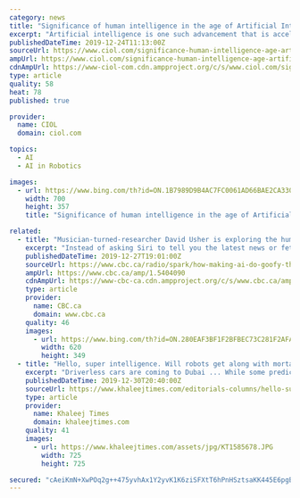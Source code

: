 ```yaml
---
category: news
title: "Significance of human intelligence in the age of Artificial Intelligence"
excerpt: "Artificial intelligence is one such advancement that is accelerating transformation. Chatbots are having in-depth, multi-level conversations with customers, and can even respond appropriately to emotions they sense. Citing some examples – Walmart is testing shelf-scanning robots that are designed to scan the aisles for waning inventory ..."
publishedDateTime: 2019-12-24T11:13:00Z
sourceUrl: https://www.ciol.com/significance-human-intelligence-age-artificial-intelligence/
ampUrl: https://www.ciol.com/significance-human-intelligence-age-artificial-intelligence/amp/
cdnAmpUrl: https://www-ciol-com.cdn.ampproject.org/c/s/www.ciol.com/significance-human-intelligence-age-artificial-intelligence/amp/
type: article
quality: 58
heat: 78
published: true

provider:
  name: CIOL
  domain: ciol.com

topics:
  - AI
  - AI in Robotics

images:
  - url: https://www.bing.com/th?id=ON.1B7989D9B4AC7FC0061AD66BAE2CA330
    width: 700
    height: 357
    title: "Significance of human intelligence in the age of Artificial Intelligence"

related:
  - title: "Musician-turned-researcher David Usher is exploring the human side of artificial intelligence"
    excerpt: "Instead of asking Siri to tell you the latest news or fetch the weather forecast, David Usher wants us to have meaningful conversations with artificial intelligence. \"What we're trying to do is force the user [to] have conversations about love and death, the meaning of life, what is AI, and what is humanity, what is climate change — those ..."
    publishedDateTime: 2019-12-27T19:01:00Z
    sourceUrl: https://www.cbc.ca/radio/spark/how-making-ai-do-goofy-things-exposes-its-limitations-1.5404048/musician-turned-researcher-david-usher-is-exploring-the-human-side-of-artificial-intelligence-1.5404090
    ampUrl: https://www.cbc.ca/amp/1.5404090
    cdnAmpUrl: https://www-cbc-ca.cdn.ampproject.org/c/s/www.cbc.ca/amp/1.5404090
    type: article
    provider:
      name: CBC.ca
      domain: www.cbc.ca
    quality: 46
    images:
      - url: https://www.bing.com/th?id=ON.280EAF3BF1F2BFBEC73C281F2AFACC32
        width: 620
        height: 349
  - title: "Hello, super intelligence. Will robots get along with mortals?"
    excerpt: "Driverless cars are coming to Dubai ... While some predicted it to happen in 2030, yet today we know that artificial intelligence despite making huge strides is still nowhere near human intelligence. But what if we did achieve this in 10 years? How would things pan out for us? If I did an Einstein-like thought experiment about the future ..."
    publishedDateTime: 2019-12-30T20:40:00Z
    sourceUrl: https://www.khaleejtimes.com/editorials-columns/hello-super-intelligence-will-robots-get-along-with-mortals
    type: article
    provider:
      name: Khaleej Times
      domain: khaleejtimes.com
    quality: 41
    images:
      - url: https://www.khaleejtimes.com/assets/jpg/KT1585678.JPG
        width: 725
        height: 725

secured: "cAeiKmN+XwPOq2g++475yvhAx1Y2yvK1K6ziSFXtT6hPnHSztsaKK445E6pgB3kfbguozIQnb1WogeQJfTQO8VGiifPNrpd6G84avy3IxRxxttCOo9s8B1Z4u61Vsd8WoTBZE9kzJE7zMbdpKSzoOOgmPICo2arxmjs9xIjE+Pj4MKfA1gbnJat1WypkanuA62ob0WMPxL3TqAO0Eg98xp99yqieESA3vcBfc4Roz6xSOI/Lue1q3lPT6V7PjHZivWxzZVVUadK7egyrpBpi8g==;t+rCnW0lS/25t/SPXjVWKQ=="
---
```


